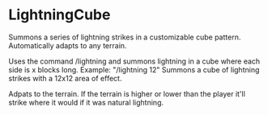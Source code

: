 # LightningCube
Summons a series of lightning strikes in a customizable cube pattern. Automatically adapts to any terrain.

Uses the command /lightning and summons lightning in a cube where each side is x blocks long.
Example: "/lightning 12" Summons a cube of lightning strikes with a 12x12 area of effect.

Adpats to the terrain. If the terrain is higher or lower than the player it'll strike where it would if it was natural lightning.
